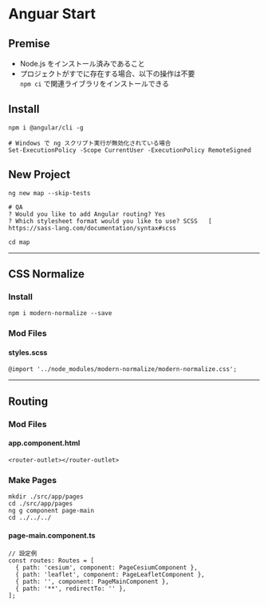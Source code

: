 # Anguar Start

## Premise
- Node.js をインストール済みであること
- プロジェクトがすでに存在する場合、以下の操作は不要  
  `npm ci` で関連ライブラリをインストールできる

## Install
```
npm i @angular/cli -g

# Windows で ng スクリプト実行が無効化されている場合
Set-ExecutionPolicy -Scope CurrentUser -ExecutionPolicy RemoteSigned
```

## New Project
```
ng new map --skip-tests

# QA
? Would you like to add Angular routing? Yes
? Which stylesheet format would you like to use? SCSS   [ https://sass-lang.com/documentation/syntax#scss   
```
```
cd map
```

---

## CSS Normalize

### Install
```
npm i modern-normalize --save
```

### Mod Files

#### styles.scss
```
@import '../node_modules/modern-normalize/modern-normalize.css';
```

---

## Routing

### Mod Files

#### app.component.html
```
<router-outlet></router-outlet>
```

### Make Pages
```
mkdir ./src/app/pages
cd ./src/app/pages
ng g component page-main
cd ../../../
```

#### page-main.component.ts  
```
// 設定例
const routes: Routes = [
  { path: 'cesium', component: PageCesiumComponent },
  { path: 'leaflet', component: PageLeafletComponent },
  { path: '', component: PageMainComponent },
  { path: '**', redirectTo: '' },
];
```
